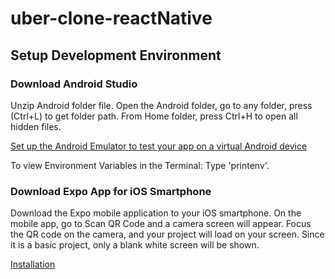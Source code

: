 # uber-clone-reactNative

## Setup Development Environment

### Download Android Studio

Unzip Android folder file.
Open the Android folder, go to any folder, press (Ctrl+L) to get folder path.
From Home folder, press Ctrl+H to open all hidden files.

[Set up the Android Emulator to test your app on a virtual Android device](https://docs.expo.dev/workflow/android-studio-emulator/)

To view Environment Variables in the Terminal: Type 'printenv'.

### Download Expo App for iOS Smartphone

Download the Expo mobile application to your iOS smartphone.
On the mobile app, go to Scan QR Code and a camera screen will appear. Focus the QR code on the camera, and your project will load on your screen. Since it is a basic project, only a blank white screen will be shown.​

[Installation](https://docs.expo.dev/get-started/installation/)
